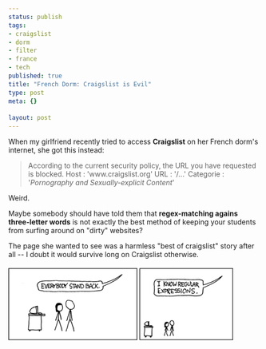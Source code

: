 ```yaml
--- 
status: publish
tags: 
- craigslist
- dorm
- filter
- france
- tech
published: true
title: "French Dorm: Craigslist is Evil"
type: post
meta: {}

layout: post
---
```

When my girlfriend recently tried to access <strong>Craigslist</strong> on her French dorm's internet, she got this instead:

<blockquote>According to the current security policy, the URL you have requested is blocked. 
Host : 'www.craigslist.org' 
URL : '/...' 
Categorie : '<em>Pornography and Sexually-explicit Content</em>'</blockquote>

Weird.

Maybe somebody should have told them that <strong>regex-matching agains three-letter words</strong> is not exactly the best method of keeping your students from surfing around on "dirty" websites?

The page she wanted to see was a harmless "best of craigslist" story after all -- I doubt it would survive long on Craigslist otherwise.

<a href="http://xkcd.com/208/"><img src='/media/wp/2008/01/regex.png' alt='Everybody stand back: I know regular expressions.' /></a>
